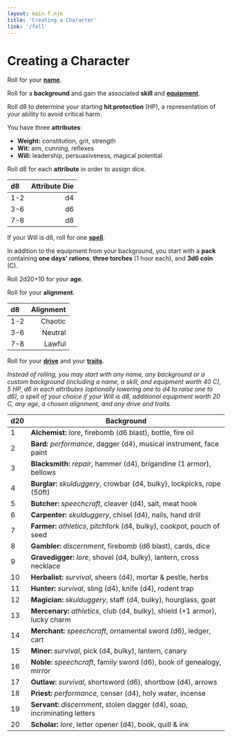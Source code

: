 ```yaml
---
layout: main-f.njk
title: 'Creating a Character'
link: '/fell'
---
```


# Creating a Character

Roll for your **[name](/fell/tables/#names)**.

Roll for a **background** and gain the associated **skill** and **[equipment](/fell/tables/#equipment)**.

Roll d8 to determine your starting **hit protection** (HP), a representation of your ability to avoid critical harm.

You have three **attributes**:

- **Weight:** constitution, grit, strength
- **Wit:** aim, cunning, reflexes
- **Will:** leadership, persuasiveness, magical potential

Roll d8 for each **attribute** in order to assign dice.

d8|Attribute Die
:--|--:
1-2|d4
3-6|d6
7-8|d8

If your Will is d8, roll for one **[spell](/fell/tables/#spells)**.

In addition to the equipment from your background, you start with a **pack** containing **one days' rations**, **three torches** (1 hour each), and **3d6 coin** (C).

Roll 2d20+10 for your **age**.

Roll for your **alignment**.

d8|Alignment
:--|--:
1-2|Chaotic
3-6|Neutral
7-8|Lawful

Roll for your **[drive](/fell/tables/#drives)** and your **[traits](/fell/tables/#traits)**.

*Instead of rolling, you may start with any name, any background or a custom background (including a name, a skill, and equipment worth 40 C), 5 HP, d6 in each attributes (optionally lowering one to d4 to raise one to d6), a spell of your choice if your Will is d8, additional equipment worth 20 C, any age, a chosen alignment, and any drive and traits.*

d20|Background
:--|---
1| **Alchemist:** *lore*, firebomb (d6 blast), bottle, fire oil
2| **Bard:** *performance*, dagger (d4), musical instrument, face paint
3| **Blacksmith:** *repair*, hammer (d4), brigandine (1 armor), bellows
4| **Burglar:** *skulduggery*, crowbar (d4, bulky), lockpicks, rope (50ft)
5| **Butcher:** *speechcraft*, cleaver (d4), salt, meat hook
6| **Carpenter:** *skulduggery*, chisel (d4), nails, hand drill
7| **Farmer:** *athletics*, pitchfork (d4, bulky), cookpot, pouch of seed
8| **Gambler:** *discernment*, firebomb (d6 blast), cards, dice
9| **Gravedigger:** *lore*, shovel (d4, bulky), lantern, cross necklace
10| **Herbalist:** *survival*, sheers (d4), mortar & pestle, herbs
11| **Hunter:** *survival*, sling (d4), knife (d4), rodent trap
12| **Magician:** *skulduggery*, staff (d4, bulky), hourglass, goat
13| **Mercenary:** *athletics*, club (d4, bulky), shield (+1 armor), lucky charm
14| **Merchant:** *speechcraft*, ornamental sword (d6), ledger, cart
15| **Miner:** *survival*, pick (d4, bulky), lantern, canary
16| **Noble:** *speechcraft*, family sword (d6), book of genealogy, mirror
17| **Outlaw:** *survival*, shortsword (d6), shortbow (d4), arrows
18| **Priest:** *performance*, censer (d4), holy water, incense
19| **Servant:** *discernment*, stolen dagger (d4), soap, incriminating letters
20| **Scholar:** *lore*, letter opener (d4), book, quill & ink
